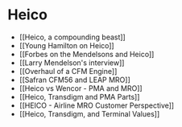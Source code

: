 
# Heico 
- [[Heico, a compounding beast]]
- [[Young Hamilton on Heico]]
- [[Forbes on the Mendelsons and Heico]]
- [[Larry Mendelson's interview]]
- [[Overhaul of a CFM Engine]]
- [[Safran CFM56 and LEAP MRO]]
- [[Heico vs Wencor - PMA and MRO]]
- [[Heico, Transdigm and PMA Parts]]
- [[HEICO - Airline MRO Customer Perspective]]
- [[Heico, Transdigm, and Terminal Values]]

